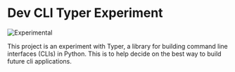 # Dev CLI Typer Experiment

![Experimental](https://img.shields.io/badge/Experimental-8A2BE2?style=for-the-badge&color=ff9500&label=Status)

This project is an experiment with Typer, a library for building command line interfaces (CLIs) in Python. This is to help decide on the best way to build future cli applications.
